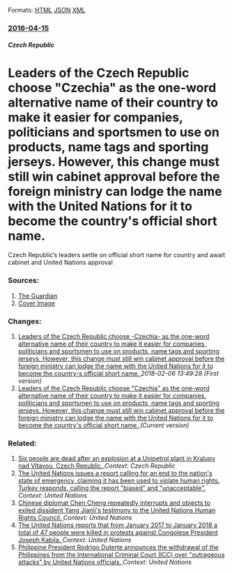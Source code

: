 
Formats: [HTML](/news/2016/04/15/leaders-of-the-czech-republic-choose-aczechiaa-as-the-one-word-alternative-name-of-their-country-to-make-it-easier-for-companies-politi.html)  [JSON](/news/2016/04/15/leaders-of-the-czech-republic-choose-aczechiaa-as-the-one-word-alternative-name-of-their-country-to-make-it-easier-for-companies-politi.json)  [XML](/news/2016/04/15/leaders-of-the-czech-republic-choose-aczechiaa-as-the-one-word-alternative-name-of-their-country-to-make-it-easier-for-companies-politi.xml)  

### [2016-04-15](/news/2016/04/15/index.md)

##### Czech Republic
# Leaders of the Czech Republic choose "Czechia" as the one-word alternative name of their country to make it easier for companies, politicians and sportsmen to use on products, name tags and sporting jerseys. However, this change must still win cabinet approval before the foreign ministry can lodge the name with the United Nations for it to become the country's official short name. 

Czech Republic’s leaders settle on official short name for country and await cabinet and United Nations approval


### Sources:

1. [The Guardian](https://www.theguardian.com/world/2016/apr/15/czech-republic-czechia-new-name)
1. [Cover Image](https://i.guim.co.uk/img/media/ef0ea1faf54977199aca479a41dd9c0c35574d5c/125_56_3526_2116/3526.jpg?w=1200&amp;h=630&amp;q=55&amp;auto=format&amp;usm=12&amp;fit=crop&amp;crop=faces%2Centropy&amp;bm=normal&amp;ba=bottom%2Cleft&amp;blend64=aHR0cHM6Ly91cGxvYWRzLmd1aW0uY28udWsvMjAxNi8wNS8yNS9vdmVybGF5LWxvZ28tMTIwMC05MF9vcHQucG5n&amp;s=b3aeb1c938eaf07e0f0a09b2f7d92864)

### Changes:

1. [Leaders of the Czech Republic choose -Czechia- as the one-word alternative name of their country to make it easier for companies, politicians and sportsmen to use on products, name tags and sporting jerseys. However, this change must still win cabinet approval before the foreign ministry can lodge the name with the United Nations for it to become the country-s official short name. ](/news/2016/04/15/leaders-of-the-czech-republic-choose-czechia-as-the-one-word-alternative-name-of-their-country-to-make-it-easier-for-companies-politi.md) _2018-02-06 13:49:28 (First version)_
1. [Leaders of the Czech Republic choose "Czechia" as the one-word alternative name of their country to make it easier for companies, politicians and sportsmen to use on products, name tags and sporting jerseys. However, this change must still win cabinet approval before the foreign ministry can lodge the name with the United Nations for it to become the country's official short name. ](/news/2016/04/15/leaders-of-the-czech-republic-choose-aczechiaa-as-the-one-word-alternative-name-of-their-country-to-make-it-easier-for-companies-politi.md) _(Current version)_

### Related:

1. [Six people are dead after an explosion at a Unipetrol plant in Kralupy nad Vltavou, Czech Republic. ](/news/2018/03/22/six-people-are-dead-after-an-explosion-at-a-unipetrol-plant-in-kralupy-nad-vltavou-czech-republic.md) _Context: Czech Republic_
2. [The United Nations issues a report calling for an end to the nation's state of emergency, claiming it has been used to violate human rights. Turkey responds, calling the report "biased" and "unacceptable". ](/news/2018/03/20/the-united-nations-issues-a-report-calling-for-an-end-to-the-nation-s-state-of-emergency-claiming-it-has-been-used-to-violate-human-rights.md) _Context: United Nations_
3. [Chinese diplomat Chen Cheng repeatedly interrupts and objects to exiled dissident Yang Jianli's testimony to the United Nations Human Rights Council. ](/news/2018/03/20/chinese-diplomat-chen-cheng-repeatedly-interrupts-and-objects-to-exiled-dissident-yang-jianli-s-testimony-to-the-united-nations-human-rights.md) _Context: United Nations_
4. [The United Nations reports that from January 2017 to January 2018 a total of 47 people were killed in protests against Congolese President Joseph Kabila. ](/news/2018/03/19/the-united-nations-reports-that-from-january-2017-to-january-2018-a-total-of-47-people-were-killed-in-protests-against-congolese-president-j.md) _Context: United Nations_
5. [Philippine President Rodrigo Duterte announces the withdrawal of the Philippines from the International Criminal Court (ICC) over "outrageous attacks" by United Nations officials. ](/news/2018/03/14/philippine-president-rodrigo-duterte-announces-the-withdrawal-of-the-philippines-from-the-international-criminal-court-icc-over-outrageou.md) _Context: United Nations_
